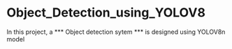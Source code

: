 # Object_Detection_using_YOLOV8

In this project, a *** Object detection sytem *** is designed using YOLOV8n model
